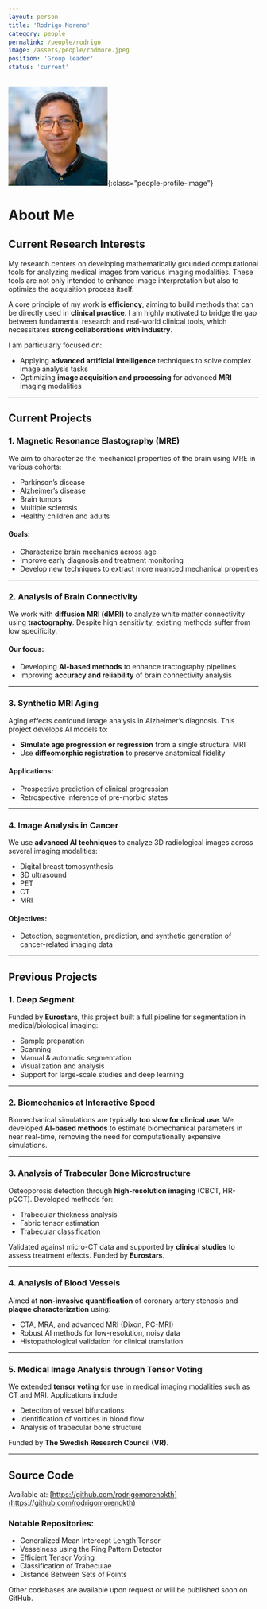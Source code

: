 ```yaml
---
layout: person
title: 'Rodrigo Moreno'
category: people
permalink: /people/rodrigo
image: /assets/people/rodmore.jpeg
position: 'Group leader'
status: 'current'
---
```


![Rodrigo](/assets/people/rodmore.jpeg){:class="people-profile-image"}

# About Me

## Current Research Interests

My research centers on developing mathematically grounded computational tools for analyzing medical images from various imaging modalities. These tools are not only intended to enhance image interpretation but also to optimize the acquisition process itself. 

A core principle of my work is **efficiency**, aiming to build methods that can be directly used in **clinical practice**. I am highly motivated to bridge the gap between fundamental research and real-world clinical tools, which necessitates **strong collaborations with industry**.

I am particularly focused on:
- Applying **advanced artificial intelligence** techniques to solve complex image analysis tasks
- Optimizing **image acquisition and processing** for advanced **MRI** imaging modalities

---

## Current Projects

### 1. Magnetic Resonance Elastography (MRE)

We aim to characterize the mechanical properties of the brain using MRE in various cohorts:
- Parkinson’s disease
- Alzheimer’s disease
- Brain tumors
- Multiple sclerosis
- Healthy children and adults

#### Goals:
- Characterize brain mechanics across age
- Improve early diagnosis and treatment monitoring
- Develop new techniques to extract more nuanced mechanical properties

---

### 2. Analysis of Brain Connectivity

We work with **diffusion MRI (dMRI)** to analyze white matter connectivity using **tractography**. Despite high sensitivity, existing methods suffer from low specificity.

#### Our focus:
- Developing **AI-based methods** to enhance tractography pipelines
- Improving **accuracy and reliability** of brain connectivity analysis

---

### 3. Synthetic MRI Aging

Aging effects confound image analysis in Alzheimer’s diagnosis. This project develops AI models to:
- **Simulate age progression or regression** from a single structural MRI
- Use **diffeomorphic registration** to preserve anatomical fidelity

#### Applications:
- Prospective prediction of clinical progression
- Retrospective inference of pre-morbid states

---

### 4. Image Analysis in Cancer

We use **advanced AI techniques** to analyze 3D radiological images across several imaging modalities:
- Digital breast tomosynthesis
- 3D ultrasound
- PET
- CT
- MRI

#### Objectives:
- Detection, segmentation, prediction, and synthetic generation of cancer-related imaging data

---

## Previous Projects

### 1. Deep Segment

Funded by **Eurostars**, this project built a full pipeline for segmentation in medical/biological imaging:
- Sample preparation
- Scanning
- Manual & automatic segmentation
- Visualization and analysis
- Support for large-scale studies and deep learning

---

### 2. Biomechanics at Interactive Speed

Biomechanical simulations are typically **too slow for clinical use**. We developed **AI-based methods** to estimate biomechanical parameters in near real-time, removing the need for computationally expensive simulations.

---

### 3. Analysis of Trabecular Bone Microstructure

Osteoporosis detection through **high-resolution imaging** (CBCT, HR-pQCT). Developed methods for:
- Trabecular thickness analysis
- Fabric tensor estimation
- Trabecular classification

Validated against micro-CT data and supported by **clinical studies** to assess treatment effects. Funded by **Eurostars**.

---

### 4. Analysis of Blood Vessels

Aimed at **non-invasive quantification** of coronary artery stenosis and **plaque characterization** using:
- CTA, MRA, and advanced MRI (Dixon, PC-MRI)
- Robust AI methods for low-resolution, noisy data
- Histopathological validation for clinical translation

---

### 5. Medical Image Analysis through Tensor Voting

We extended **tensor voting** for use in medical imaging modalities such as CT and MRI. Applications include:
- Detection of vessel bifurcations
- Identification of vortices in blood flow
- Analysis of trabecular bone structure

Funded by **The Swedish Research Council (VR)**.

---

## Source Code

Available at: [https://github.com/rodrigomorenokth](https://github.com/rodrigomorenokth)

### Notable Repositories:
- Generalized Mean Intercept Length Tensor
- Vesselness using the Ring Pattern Detector
- Efficient Tensor Voting
- Classification of Trabeculae
- Distance Between Sets of Points

Other codebases are available upon request or will be published soon on GitHub.
